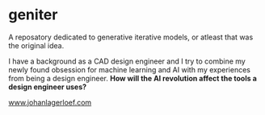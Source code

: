 # geniter

A reposatory dedicated to generative iterative models, or atleast that was the original idea.

I have a background as a CAD design engineer and I try to combine my newly found obsession for machine learning and AI with my experiences from being a design engineer. <b>How will the AI revolution affect the tools a design engineer uses?</b>



<a href="http://www.johanlagerloef.com">www.johanlagerloef.com</a>

